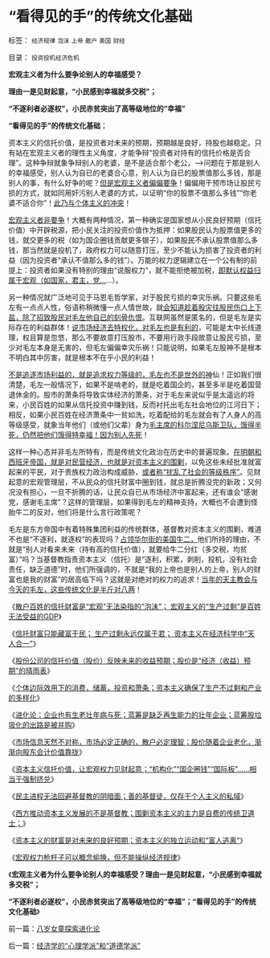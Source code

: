 # “看得见的手”的传统文化基础

标签： `经济规律` `泡沫` `上帝` `散户` `美国` `财经` 

目录： `投资投机经济危机`

**宏观主义者为什么要争论别人的幸福感受？**

**理由一是见财起意，“小民感到幸福就多交税”；**

**“不逐利者必逐权”，小民赤贫突出了高等级地位的“幸福”**

**“看得见的手”的传统文化基础**；



资本主义的信托价值，是投资者对未来的预期，预期越是良好，持股也越稳定。只有站在宏观主义者的理性主义角度，才能争辩“投资者对持有的信托价格是否合理”。这种争辩就象争辩别人的老婆，是不是适合那个老公，——>问题在于那是别人的幸福感受，别人认为自已的老婆合心意，别人认为自已的股票值那么多钱，那是别人的事，有什么好争的呢？[但是宏观主义者偏偏要争](../../../2011/2/17/等级社会的真理标准就是“等级”本身.md)！偏偏用干预市场让股民亏损的方式，就如同用奸污别人老婆的方式，以证明“你的股票不值那么多钱”“你老婆不适合你”！[此乃与个体主义的冲突](../../../2012/9/8/个体主义原则下的自然秩序.md)！

[宏观主义者非要争](../../../2011/2/18/主张标准答案者将失去发言权.md)！大概有两种情况，第一种确实是国家想从小民良好预期（信托价值）中开辟税源，把小民关注的投资价值作为抵押：如果股民认为股票值更多的钱，就交更多的税（如为国企圈钱贡献更多银子），如果股民不承认股票值那么多钱，那当然就是投机了，政府权力可以随意打压，至少不能认为损害了投资者的利益（因为投资者“承认不值那么多的钱”）。万能的权力逻辑建立在一个公有制的前提上：投资者如果没有特别的理由“说服权力”，就不能拒绝被加税，[即默认权益归属于宏观（如国家，君主，党…](../../../2012/7/6/科斯及一切违背“默认权益归属个体”的都是伪科学.md)…）。

另一种情况就广泛地可见于马恩毛哲学家，对于股民亏损的幸灾乐祸。只要这些毛左有一点点人性，俗语称稍微懂一点人情世故，就[会知道趁着股灾往股民伤口上下盐，除了招致股民对毛左他自已的刻骨仇恨](../../../2012/11/9/为什么“技术型股神”和“哲学家”令人反感.md)。互联网虽然是匿名的，但是毛左是实际存在的利益群体！[说市场经济去特权化，对毛左也是有利的](../../../2009/8/8/均贫富就是去特权，对大部分国企员工都有利！.md)，可能是太中长线道理，权且算是忽悠，那么不要故意打压股市，不要用行政手段故意让股民亏损，至少对毛左本身是无害的，但毛左偏偏幸灾乐祸！只能说明，如果毛左股神不是根本不明白其中厉害，就是根本不在乎小民的利益！

[不是追逐市场利益的，就是追求权力等级的，毛左也不是世外的神](../../../2012/11/8/为什么有些富人还赖在国内不移民？.md)仙！正如我们很清楚，毛左一般情况下，如果不是啃老的，就是吃着国企的，甚至多半是吃着国营退休金的。股市的萧条将导致实体经济的萧条，对于毛左来说似乎是太遥远的将来，小民百姓的如果从信托投资中赚到钱，反而衬托出毛左社会地位的江河日下；相反，如果小民百姓在经济萧条中一贫如洗，吃着配给的毛左就会有了人身人的高等级感受，就象当年他们（或他们父辈）身为[毛主席的科尔涅尼乌斯卫队，饿得半死，仍然把他们饿得特幸福！因为别人先死](../../../2009/8/6/一些可怜人有其可憎之处.md)！

这样一种心态并非毛左所特有，而是传统文化政治在历史中的普遍现象。[在明朝和西班牙帝国，就是对民营经济，也就是对资本主义的围剿](../../../2012/10/4/西班牙基督教借口的“打土豪，分田地”的反人类罪行.md)，以免这些未经批准就富起来的平民，对于贵族权力政治构成威胁，[或者称“扰乱了社会的等级秩序”](../../../2012/5/4/苏联819政变，东德享里奇案和纽伦堡审判中的法家专制和原罪.md)。见财起意的宏观管理层，不从民众的信托财富中圈到钱，就总是折腾没完的新政；又何况没有担心，一旦不折腾的话，让民众自已从市场经济中富起来，还有谁会“感谢党，感谢毛主席”？这样的管理层，如果得到毛左的精神支持，大概也不会遭到怪胎牛二的反对，他们将是什么言行政策呢？

毛左是东方帝国中有着特殊集团利益的传统群体，基督教对资本主义的围剿，难道不也是“不逐利，就逐权”的表现吗？[占领华尔街的美国牛二，](../../../2011/10/17/颠倒的资本主义发展史，民粹的逻辑.md)他们所持的理由，不就是“别人对看来未来（持有高的信托价值），就要给牛二分红（多交税，均贫富）”吗？当基督教指责资本主义（信托）是“逐利，积累，剥削，投机，没有社会责任，缺乏道德”时，他们所强调的，不就是“我的上帝也是别人的上帝，别人的财富也是我的财富”的居高临下吗？这就是对绝对的权力的追求！[当年的天主教会与今天的毛左，这些传统文化是半斤对八两](../../../2011/6/2/资本主义和权贵主义和小农牛二.md)！

《[散户百姓的信托财富是“宏观”无法染指的“泡沫”；
宏观主义的“生产过剩”是百姓无法受益的GDP](../../../2012/11/18/散户百姓的信托财富是“宏观”无法染指的“泡沫”.md)》

《[信托财富只能藏富于民； 生产过剩永远仅属于君； 资本主义在经济科学中“天人合一”](../../../2012/11/18/信托财富只能藏富于民；&nbsp;生产过剩永远仅属于君.md)》

《[股份公司的信托价值（股价）反映未来的收益预期；股价是“经济（收益）预期”的晴雨表](../../../2012/11/18/资本主义的财富是“庞氏陷阱”吗？.md)》

《[个体边际效用下的消费，储蓄，投资和萧条；资本主义确保了生产不过剩和产业的多样化](../../../2012/11/19/个体边际效用下的消费，储蓄，投资和萧条.md)》

《[进化论：企业也有生老壮年病与死；蓝筹是缺乏再生能力的壮年企业；蓝筹股垃圾化的出路是被并购](../../../2012/11/19/进化论：企业也有生老壮年病与死；蓝筹是缺乏再生能力的壮年企业；.md)》

《[市场信息天然不对称，市场必定正确的，散户必定理智；股价随着企业老化，渐渐向股东会计价值靠拢](../../../2012/11/20/大股东倾向分红，蓝筹股分红合理，股价向净资产靠拢.md)》

《[资本主义信托价值，让宏观权力见财起意；“机构化”“国企圈钱”“国际板”……相当于强制挤兑](../../../2012/11/20/资本主义让宏观权力见财起心，持续破坏价格边际——&gt;大熊市！.md)》

《[民主进程无法回避基督教的阴暗面；善的基督徒，仅存于个人主义的私域](../../../2012/11/19/民主进程无法回避基督教的阴暗面；.md)》

《[西方推动资本主义发展的不是基督教；围剿资本主义的主力是自费的传统卫道士；](../../../2012/11/20/基督教和传统文化对资本主义的围剿.md)》

《[资本主义的财富是对未来的良好预期；资本主义的独立运动和“富人逃离”](../../../2012/11/21/为什么证监会折腾“机构化”导致大熊市？.md)》

《[宏观权力枪杆子可以概念偷换，但不能操纵经济规律](../../../2012/11/21/宏观权力可以概念偷换，但不能操纵经济规律.md)》

《**宏观主义者为什么要争论别人的幸福感受？理由一是见财起意，“小民感到幸福就多交税”；**

**“不逐利者必逐权”，小民赤贫突出了高等级地位的“幸福”；“看得见的手”的传统文化基础**》

前一篇：[八岁女童探索进化论](../../../2012/11/21/八岁女童探索进化论.md)

后一篇：[经济学的“心理学派”和“道德学派”](../../../2012/11/22/经济学的“心理学派”和“道德学派”.md)